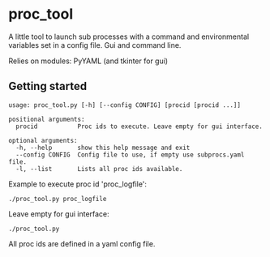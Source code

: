 # proc_tool

A little tool to launch sub processes with a command and environmental variables set in a config file.  Gui and command line.

Relies on modules: PyYAML (and tkinter for gui)

## Getting started

```
usage: proc_tool.py [-h] [--config CONFIG] [procid [procid ...]]

positional arguments:
  procid           Proc ids to execute. Leave empty for gui interface.

optional arguments:
  -h, --help       show this help message and exit
  --config CONFIG  Config file to use, if empty use subprocs.yaml file.
  -l, --list       Lists all proc ids available.
```



Example to execute proc id 'proc_logfile': 
```
./proc_tool.py proc_logfile
```

Leave empty for gui interface:
```
./proc_tool.py
```


All proc ids are defined in a yaml config file.
